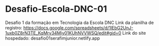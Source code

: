 # Desafio-Escola-DNC-01
Desafio 1 da formação em Tecnologia da Escola DNC
Link da planilha de registro: https://docs.google.com/spreadsheets/d/1lEbG2UnJ-1uxb0Z8rN3TE_KqMrv34Miy01KUhNVVWSQ/edit#gid=0
Link do site hospedado: desafio01serafimjunior.netlify.app
